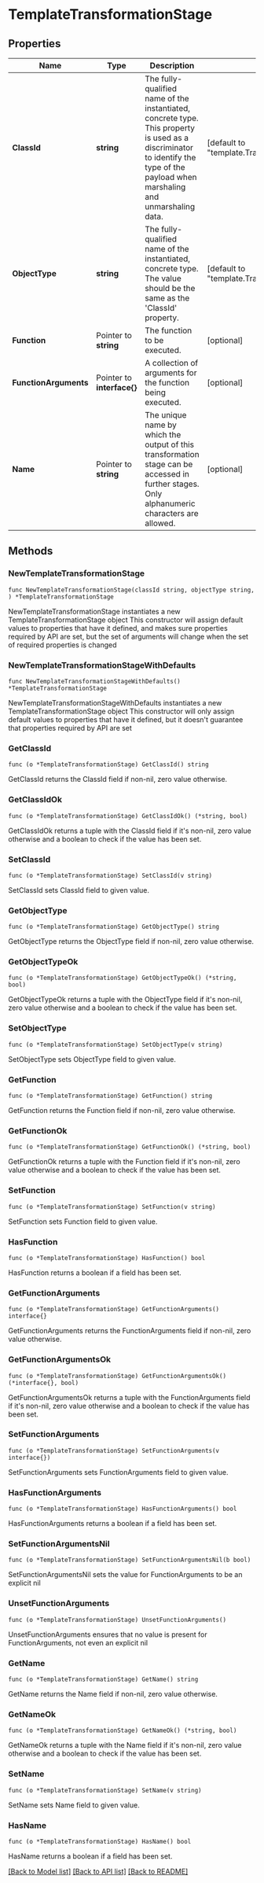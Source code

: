 # TemplateTransformationStage

## Properties

Name | Type | Description | Notes
------------ | ------------- | ------------- | -------------
**ClassId** | **string** | The fully-qualified name of the instantiated, concrete type. This property is used as a discriminator to identify the type of the payload when marshaling and unmarshaling data. | [default to "template.TransformationStage"]
**ObjectType** | **string** | The fully-qualified name of the instantiated, concrete type. The value should be the same as the &#39;ClassId&#39; property. | [default to "template.TransformationStage"]
**Function** | Pointer to **string** | The function to be executed. | [optional] 
**FunctionArguments** | Pointer to **interface{}** | A collection of arguments for the function being executed. | [optional] 
**Name** | Pointer to **string** | The unique name by which the output of this transformation stage can be accessed in further stages. Only alphanumeric characters are allowed. | [optional] 

## Methods

### NewTemplateTransformationStage

`func NewTemplateTransformationStage(classId string, objectType string, ) *TemplateTransformationStage`

NewTemplateTransformationStage instantiates a new TemplateTransformationStage object
This constructor will assign default values to properties that have it defined,
and makes sure properties required by API are set, but the set of arguments
will change when the set of required properties is changed

### NewTemplateTransformationStageWithDefaults

`func NewTemplateTransformationStageWithDefaults() *TemplateTransformationStage`

NewTemplateTransformationStageWithDefaults instantiates a new TemplateTransformationStage object
This constructor will only assign default values to properties that have it defined,
but it doesn't guarantee that properties required by API are set

### GetClassId

`func (o *TemplateTransformationStage) GetClassId() string`

GetClassId returns the ClassId field if non-nil, zero value otherwise.

### GetClassIdOk

`func (o *TemplateTransformationStage) GetClassIdOk() (*string, bool)`

GetClassIdOk returns a tuple with the ClassId field if it's non-nil, zero value otherwise
and a boolean to check if the value has been set.

### SetClassId

`func (o *TemplateTransformationStage) SetClassId(v string)`

SetClassId sets ClassId field to given value.


### GetObjectType

`func (o *TemplateTransformationStage) GetObjectType() string`

GetObjectType returns the ObjectType field if non-nil, zero value otherwise.

### GetObjectTypeOk

`func (o *TemplateTransformationStage) GetObjectTypeOk() (*string, bool)`

GetObjectTypeOk returns a tuple with the ObjectType field if it's non-nil, zero value otherwise
and a boolean to check if the value has been set.

### SetObjectType

`func (o *TemplateTransformationStage) SetObjectType(v string)`

SetObjectType sets ObjectType field to given value.


### GetFunction

`func (o *TemplateTransformationStage) GetFunction() string`

GetFunction returns the Function field if non-nil, zero value otherwise.

### GetFunctionOk

`func (o *TemplateTransformationStage) GetFunctionOk() (*string, bool)`

GetFunctionOk returns a tuple with the Function field if it's non-nil, zero value otherwise
and a boolean to check if the value has been set.

### SetFunction

`func (o *TemplateTransformationStage) SetFunction(v string)`

SetFunction sets Function field to given value.

### HasFunction

`func (o *TemplateTransformationStage) HasFunction() bool`

HasFunction returns a boolean if a field has been set.

### GetFunctionArguments

`func (o *TemplateTransformationStage) GetFunctionArguments() interface{}`

GetFunctionArguments returns the FunctionArguments field if non-nil, zero value otherwise.

### GetFunctionArgumentsOk

`func (o *TemplateTransformationStage) GetFunctionArgumentsOk() (*interface{}, bool)`

GetFunctionArgumentsOk returns a tuple with the FunctionArguments field if it's non-nil, zero value otherwise
and a boolean to check if the value has been set.

### SetFunctionArguments

`func (o *TemplateTransformationStage) SetFunctionArguments(v interface{})`

SetFunctionArguments sets FunctionArguments field to given value.

### HasFunctionArguments

`func (o *TemplateTransformationStage) HasFunctionArguments() bool`

HasFunctionArguments returns a boolean if a field has been set.

### SetFunctionArgumentsNil

`func (o *TemplateTransformationStage) SetFunctionArgumentsNil(b bool)`

 SetFunctionArgumentsNil sets the value for FunctionArguments to be an explicit nil

### UnsetFunctionArguments
`func (o *TemplateTransformationStage) UnsetFunctionArguments()`

UnsetFunctionArguments ensures that no value is present for FunctionArguments, not even an explicit nil
### GetName

`func (o *TemplateTransformationStage) GetName() string`

GetName returns the Name field if non-nil, zero value otherwise.

### GetNameOk

`func (o *TemplateTransformationStage) GetNameOk() (*string, bool)`

GetNameOk returns a tuple with the Name field if it's non-nil, zero value otherwise
and a boolean to check if the value has been set.

### SetName

`func (o *TemplateTransformationStage) SetName(v string)`

SetName sets Name field to given value.

### HasName

`func (o *TemplateTransformationStage) HasName() bool`

HasName returns a boolean if a field has been set.


[[Back to Model list]](../README.md#documentation-for-models) [[Back to API list]](../README.md#documentation-for-api-endpoints) [[Back to README]](../README.md)


